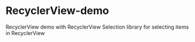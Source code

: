 # RecyclerView-demo
RecyclerView demo with RecyclerView Selection library for selecting items in RecyclerView
